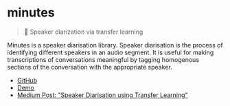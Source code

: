 # minutes

> 🔭 Speaker diarization via transfer learning

Minutes is a speaker diarisation library. Speaker diarisation is the process of
identifying different speakers in an audio segment. It is useful for making
transcriptions of conversations meaningful by tagging homogenous sections of the
conversation with the appropriate speaker.

* [GitHub](https://github.com/ubclaunchpad/minutes)
* [Demo](https://slides.ubclaunchpad.com/projects/minutes/demo.pdf)
* [Medium Post: "Speaker Diarisation using Transfer Learning"](https://medium.com/ubc-launch-pad-software-engineering-blog/speaker-diarisation-using-transfer-learning-47ca1a1226f4)
